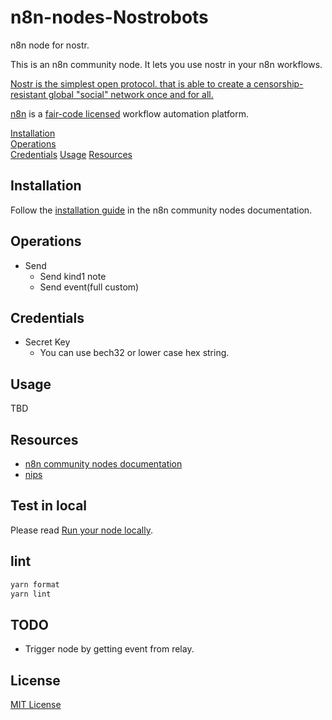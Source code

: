 # n8n-nodes-Nostrobots

n8n node for nostr.

This is an n8n community node. It lets you use nostr in your n8n workflows.

[Nostr is the simplest open protocol. that is able to create a censorship-resistant global "social" network once and for all.](https://github.com/nostr-protocol/nostr)


[n8n](https://n8n.io/) is a [fair-code licensed](https://docs.n8n.io/reference/license/) workflow automation platform.

[Installation](#installation)  
[Operations](#operations)  
[Credentials](#credentials)
[Usage](#usage)
[Resources](#resources)  

## Installation

Follow the [installation guide](https://docs.n8n.io/integrations/community-nodes/installation/) in the n8n community nodes documentation.

## Operations

- Send
  - Send kind1 note
  - Send event(full custom)

## Credentials

- Secret Key
  - You can use bech32 or lower case hex string.

## Usage

TBD

## Resources

* [n8n community nodes documentation](https://docs.n8n.io/integrations/community-nodes/)
* [nips](https://github.com/nostr-protocol/nips#nips)


## Test in local

Please read [Run your node locally](https://docs.n8n.io/integrations/creating-nodes/test/run-node-locally/#run-your-node-locally).

## lint

``` sh
yarn format
yarn lint
```

## TODO

- Trigger node by getting event from relay.


## License

[MIT License](LICENSE.md)
